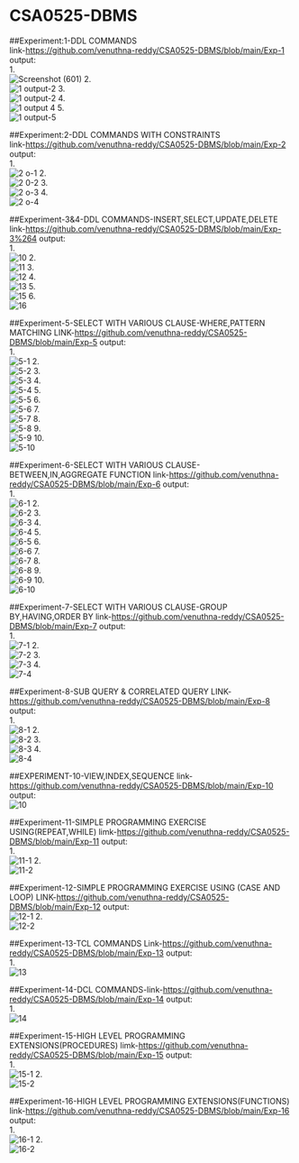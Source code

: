 # CSA0525-DBMS
##Experiment:1-DDL COMMANDS<br/>link-https://github.com/venuthna-reddy/CSA0525-DBMS/blob/main/Exp-1
output:<br/>
1.<br/>
![Screenshot (601)](https://user-images.githubusercontent.com/113232880/193612186-303faf52-335d-4bc5-b363-7403638abe80.png)
2.<br/>
![1 output-2](https://user-images.githubusercontent.com/113232880/193612970-e613221a-5551-497f-b617-45cb2cb2db05.png)
3.<br/>
![1 output-2](https://user-images.githubusercontent.com/113232880/193613672-e69f27ee-396b-4215-9b23-efa4d1a37ec6.png)
4.<br/>
![1 output 4](https://user-images.githubusercontent.com/113232880/193614445-7e6585a8-d9f5-4eff-8550-0faba8aa5182.png)
5.<br/>
![1 output-5](https://user-images.githubusercontent.com/113232880/193614522-5e677203-2e98-468f-b18c-d2351fae9b5b.png)

##Experiment:2-DDL COMMANDS WITH CONSTRAINTS<br/>link-https://github.com/venuthna-reddy/CSA0525-DBMS/blob/main/Exp-2
output:<br/>
1.<br/>
![2 o-1](https://user-images.githubusercontent.com/113232880/193640010-0c00c6ae-66be-4545-94ee-6dc8fd273975.png)
2.<br/>
![2 0-2](https://user-images.githubusercontent.com/113232880/193640098-c58fedad-4b2f-40c2-9375-0c3f1f5d514b.png)
3.<br/>
![2 o-3](https://user-images.githubusercontent.com/113232880/193640163-abc310a9-8217-4f9e-b630-58001955c7ab.png)
4.<br/>
![2 o-4](https://user-images.githubusercontent.com/113232880/193640271-33a75e0a-4440-42ab-80ca-a1fd7c3813fb.png)

##Experiment-3&4-DDL COMMANDS-INSERT,SELECT,UPDATE,DELETE<br/>link-https://github.com/venuthna-reddy/CSA0525-DBMS/blob/main/Exp-3%264
output:<br/>
1.<br/>
![10](https://user-images.githubusercontent.com/113232880/193841933-443b7583-b104-41f8-8794-d28325eb675b.png)
2.<br/>
![11](https://user-images.githubusercontent.com/113232880/193842042-9eb67521-542d-4a65-a4e8-1c52b4378ced.png)
3.<br/>
![12](https://user-images.githubusercontent.com/113232880/193842138-681ca34f-48f7-4d16-ba60-e418a5d5f95c.png)
4.<br/>
![13](https://user-images.githubusercontent.com/113232880/193842367-15ac6a09-6dd3-4757-86bf-3bc18331b8d9.png)
5.<br/>
![15](https://user-images.githubusercontent.com/113232880/193842495-b0933b2c-2145-44e5-abb3-f8d5d664710f.png)
6.<br/>
![16](https://user-images.githubusercontent.com/113232880/193842586-d0ccd8d4-2377-4555-b544-80acb3015970.png)

##Experiment-5-SELECT WITH VARIOUS CLAUSE-WHERE,PATTERN MATCHING LINK-https://github.com/venuthna-reddy/CSA0525-DBMS/blob/main/Exp-5
output:<br/>
1.<br/>
![5-1](https://user-images.githubusercontent.com/113232880/193886894-95251d87-11e8-459b-9cb5-f4401f9dd72d.png)
2.<br/>
![5-2](https://user-images.githubusercontent.com/113232880/193886963-19be7e1d-1908-456b-b4cd-8005d90941a3.png)
3.<br/>
![5-3](https://user-images.githubusercontent.com/113232880/193887062-42af910e-41e8-4b91-80c3-d924ce25911e.png)
4.<br/>
![5-4](https://user-images.githubusercontent.com/113232880/193887217-c3beb7ff-1112-47ff-80fb-5b4e139a9f64.png)
5.<br/>
![5-5](https://user-images.githubusercontent.com/113232880/193887302-0698ea3a-8dc9-46ae-8aa3-5ae1fa3ac8a1.png)
6.<br/>
![5-6](https://user-images.githubusercontent.com/113232880/193887371-86a8449a-b712-4fd3-bf9b-6d447b5d2f12.png)
7.<br/>
![5-7](https://user-images.githubusercontent.com/113232880/193887430-4a4758d8-0434-4dcb-998a-6823f8f4791c.png)
8.<br/>
![5-8](https://user-images.githubusercontent.com/113232880/193887597-5c506903-da3a-4143-a4a9-5c726df817b6.png)
9.<br/>
![5-9](https://user-images.githubusercontent.com/113232880/193887695-98aab557-12c4-439a-89db-6f792c756c18.png)
10.<br/>
![5-10](https://user-images.githubusercontent.com/113232880/193887780-e646262c-f93a-4d00-8b3e-d0c73b79c4df.png)

##Experiment-6-SELECT WITH VARIOUS CLAUSE-BETWEEN,IN,AGGREGATE FUNCTION link-https://github.com/venuthna-reddy/CSA0525-DBMS/blob/main/Exp-6
output:<br/>
1.<br/>
![6-1](https://user-images.githubusercontent.com/113232880/194048657-4023e99d-598c-4aec-9b18-f82ab0dc84d0.png)
2.<br/>
![6-2](https://user-images.githubusercontent.com/113232880/194048760-217d5ee2-e3fa-48d3-9f4f-87277d2b15d1.png)
3.<br/>
![6-3](https://user-images.githubusercontent.com/113232880/194048815-231d17f2-0baa-4900-a0e3-fda71d2cd16e.png)
4.<br/>
![6-4](https://user-images.githubusercontent.com/113232880/194048880-290eb527-50a5-46e1-94b1-f3070987dbc4.png)
5.<br/>
![6-5](https://user-images.githubusercontent.com/113232880/194048932-7ecc259a-2325-48ec-9064-57290c251ef4.png)
6.<br/>
![6-6](https://user-images.githubusercontent.com/113232880/194048997-d6396f04-80ff-4d04-9e8a-7e8465987f9f.png)
7.<br/>
![6-7](https://user-images.githubusercontent.com/113232880/194049038-45508bbf-cbdd-4436-9f24-a631f03addd0.png)
8.<br/>
![6-8](https://user-images.githubusercontent.com/113232880/194049086-d175bee6-1a05-4170-8919-b3460fedab03.png)
9.<br/>
![6-9](https://user-images.githubusercontent.com/113232880/194049174-781ffe2d-e5fe-41cc-b3a1-b3248ff0da7e.png)
10.<br/>
![6-10](https://user-images.githubusercontent.com/113232880/194049231-92240874-0490-4b2c-9616-bae488ee54bc.png)

##Experiment-7-SELECT WITH VARIOUS CLAUSE-GROUP BY,HAVING,ORDER BY link-https://github.com/venuthna-reddy/CSA0525-DBMS/blob/main/Exp-7
output:<br/>
1.<br/>
![7-1](https://user-images.githubusercontent.com/113232880/194057508-df7f7d4d-1d6a-4f2f-a879-bd5a6df98c52.png)
2.<br/>
![7-2](https://user-images.githubusercontent.com/113232880/194057561-61bceed2-6a75-4086-9364-272710964187.png)
3.<br/>
![7-3](https://user-images.githubusercontent.com/113232880/194057613-c1326822-352d-4c92-8a96-e35a7bfed7df.png)
4.<br/>
![7-4](https://user-images.githubusercontent.com/113232880/194057672-d0feebff-cbea-4f28-b920-b5b62d2e5639.png)

##Experiment-8-SUB QUERY & CORRELATED QUERY LINK-https://github.com/venuthna-reddy/CSA0525-DBMS/blob/main/Exp-8
output:<br/>
1.<br/>
![8-1](https://user-images.githubusercontent.com/113232880/194070896-6c4fc6e8-3440-4ab0-bb3c-056da3185fb7.png)
2.<br/>
![8-2](https://user-images.githubusercontent.com/113232880/194070977-074fb3df-4c77-41de-b769-aed956964a0d.png)
3.<br/>
![8-3](https://user-images.githubusercontent.com/113232880/194071039-cb2a7bc6-1347-40c4-bcdd-b88f11a4c512.png)
4.<br/>
![8-4](https://user-images.githubusercontent.com/113232880/194071118-d1d7fa0a-dfea-48ea-a247-350e10360104.png)

##EXPERIMENT-10-VIEW,INDEX,SEQUENCE link-https://github.com/venuthna-reddy/CSA0525-DBMS/blob/main/Exp-10
output:<br/>
![10](https://user-images.githubusercontent.com/113232880/194099943-c966b310-27a5-475f-8a54-ad451bbf772a.png)

##Experiment-11-SIMPLE PROGRAMMING EXERCISE USING(REPEAT,WHILE) limk-https://github.com/venuthna-reddy/CSA0525-DBMS/blob/main/Exp-11
output:<br/>
1.<br/>
![11-1](https://user-images.githubusercontent.com/113232880/194132040-3802c9bb-183e-4d4f-84f2-638c98f5d0ff.png)
2.<br/>
![11-2](https://user-images.githubusercontent.com/113232880/194132104-ad05eaa4-223f-4e83-a69d-792000dcd6b5.png)

##Experiment-12-SIMPLE PROGRAMMING EXERCISE USING (CASE AND LOOP) LINK-https://github.com/venuthna-reddy/CSA0525-DBMS/blob/main/Exp-12
output:<br/>
![12-1](https://user-images.githubusercontent.com/113232880/194138122-6c22cec2-047b-45d5-a25e-95f0c5c4428c.png)
2.<br/>
![12-2](https://user-images.githubusercontent.com/113232880/194138186-9eadbd57-a9c0-423f-a559-45a9cc0d1377.png)

##Experiment-13-TCL COMMANDS Link-https://github.com/venuthna-reddy/CSA0525-DBMS/blob/main/Exp-13
output:<br/>
1.<br/>
![13](https://user-images.githubusercontent.com/113232880/194224433-df7474f6-4842-40be-824d-8df5c72a835f.png)

##Experiment-14-DCL COMMANDS-link-https://github.com/venuthna-reddy/CSA0525-DBMS/blob/main/Exp-14
output:<br/>
1.<br/>
![14](https://user-images.githubusercontent.com/113232880/194228601-ba3c6d52-f668-43fd-9429-cd60f6f043fa.png)

##Experiment-15-HIGH LEVEL PROGRAMMING EXTENSIONS(PROCEDURES) limk-https://github.com/venuthna-reddy/CSA0525-DBMS/blob/main/Exp-15
output:<br/>
1.<br/>
![15-1](https://user-images.githubusercontent.com/113232880/194352730-d8f4751f-9c42-481c-a4e7-78963bd67ce7.png)
2.<br/>
![15-2](https://user-images.githubusercontent.com/113232880/194352823-ba97d314-aede-4d3d-9066-17008f855f9b.png)

##Experiment-16-HIGH LEVEL PROGRAMMING EXTENSIONS(FUNCTIONS) link-https://github.com/venuthna-reddy/CSA0525-DBMS/blob/main/Exp-16
output:<br/>
1.<br/>
![16-1](https://user-images.githubusercontent.com/113232880/194353395-2cabc3da-af1f-477f-ae4a-42820de07088.png)
2.<br/>
![16-2](https://user-images.githubusercontent.com/113232880/194353482-b074ca86-ca91-41eb-8e9c-f1a82240da12.png)
